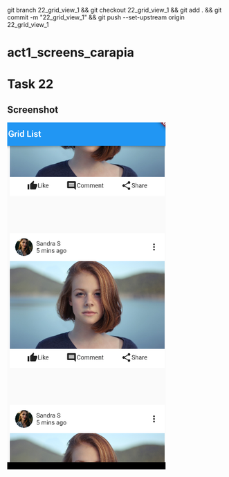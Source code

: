 git branch 22_grid_view_1 && git checkout 22_grid_view_1 && git add . && git commit -m "22_grid_view_1" && git push --set-upstream origin 22_grid_view_1

# act1_screens_carapia

# Task 22

## Screenshot

![22_exercise22](screenshots/exercise22.png)


